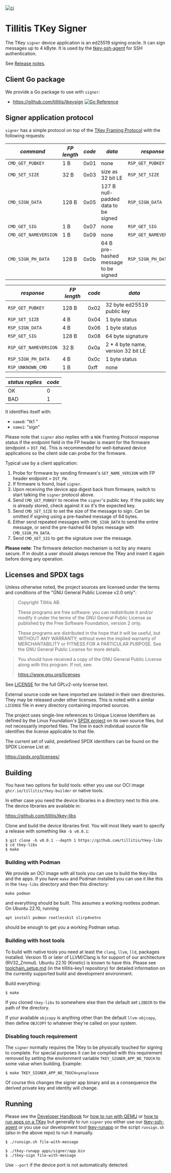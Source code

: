 [![ci](https://github.com/tillitis/tkey-device-signer/actions/workflows/ci.yaml/badge.svg?branch=main&event=push)](https://github.com/tillitis/tkey-device-signer/actions/workflows/ci.yaml)

# Tillitis TKey Signer

The TKey `signer` device application is an ed25519 signing oracle. It
can sign messages up to 4 kByte. It is used by the
[tkey-ssh-agent](https://github.com/tillitis/tillitis-key1-apps) for
SSH authentication.

See [Release notes](RELEASE.md).

## Client Go package

We provide a Go package to use with `signer`:

- https://github.com/tillitis/tkeysign [![Go Reference](https://pkg.go.dev/badge/github.com/tillitis/tkeysign.svg)](https://pkg.go.dev/github.com/tillitis/tkeysign)

## Signer application protocol

`signer` has a simple protocol on top of the [TKey Framing
Protocol](https://dev.tillitis.se/protocol/#framing-protocol) with the
following requests:

| *command*             | *FP length* | *code* | *data*                              | *response*            |
|-----------------------|-------------|--------|-------------------------------------|-----------------------|
| `CMD_GET_PUBKEY`      | 1 B         | 0x01   | none                                | `RSP_GET_PUBKEY`      |
| `CMD_SET_SIZE`        | 32 B        | 0x03   | size as 32 bit LE                   | `RSP_SET_SIZE`        |
| `CMD_SIGN_DATA`       | 128 B       | 0x05   | 127 B null-padded data to be signed | `RSP_SIGN_DATA`       |
| `CMD_GET_SIG`         | 1 B         | 0x07   | none                                | `RSP_GET_SIG`         |
| `CMD_GET_NAMEVERSION` | 1 B         | 0x09   | none                                | `RSP_GET_NAMEVERSION` |
| `CMD_SIGN_PH_DATA`    | 128 B       | 0x0b   | 64 B pre-hashed message to be signed| `RSP_SIGN_PH_DATA`       |

| *response*            | *FP length* | *code* | *data*                             |
|-----------------------|-------------|--------|------------------------------------|
| `RSP_GET_PUBKEY`      | 128 B       | 0x02   | 32 byte ed25519 public key         |
| `RSP_SET_SIZE`        | 4 B         | 0x04   | 1 byte status                      |
| `RSP_SIGN_DATA`       | 4 B         | 0x06   | 1 byte status                      |
| `RSP_GET_SIG`         | 128 B       | 0x08   | 64 byte signature                  |
| `RSP_GET_NAMEVERSION` | 32 B        | 0x0a   | 2 * 4 byte name, version 32 bit LE |
| `RSP_SIGN_PH_DATA`    | 4 B         | 0x0c   | 1 byte status                      |
| `RSP_UNKNOWN_CMD`     | 1 B         | 0xff   | none                               |

| *status replies* | *code* |
|------------------|--------|
| OK               | 0      |
| BAD              | 1      |

It identifies itself with:

- `name0`: "tk1  "
- `name1`: "sign"

Please note that `signer` also replies with a `NOK` Framing Protocol
response status if the endpoint field in the FP header is meant for
the firmware (endpoint = `DST_FW`). This is recommended for
well-behaved device applications so the client side can probe for the
firmware.

Typical use by a client application:

1. Probe for firmware by sending firmware's `GET_NAME_VERSION` with FP
   header endpoint = `DST_FW`.
2. If firmware is found, load `signer`.
3. Upon receiving the device app digest back from firmware, switch to
   start talking the `signer` protocol above.
4. Send `CMD_GET_PUBKEY` to receive the `signer`'s public key. If the
   public key is already stored, check against it so it's the expected
   key.
5. Send `CMD_SET_SIZE` to set the size of the message to sign. Can be
   omitted if signing using a pre-hashed message of 64 bytes.
6. Either send repeated messages with `CMD_SIGN_DATA` to send the
   entire message, or send the pre-hashed 64 bytes message with
   `CMD_SIGN_PH_DATA`.
7. Send `CMD_GET_SIG` to get the signature over the message.

**Please note**: The firmware detection mechanism is not by any means
secure. If in doubt a user should always remove the TKey and insert it
again before doing any operation.

## Licenses and SPDX tags

Unless otherwise noted, the project sources are licensed under the
terms and conditions of the "GNU General Public License v2.0 only":

> Copyright Tillitis AB.
>
> These programs are free software: you can redistribute it and/or
> modify it under the terms of the GNU General Public License as
> published by the Free Software Foundation, version 2 only.
>
> These programs are distributed in the hope that it will be useful,
> but WITHOUT ANY WARRANTY; without even the implied warranty of
> MERCHANTABILITY or FITNESS FOR A PARTICULAR PURPOSE. See the GNU
> General Public License for more details.

> You should have received a copy of the GNU General Public License
> along with this program. If not, see:
>
> https://www.gnu.org/licenses

See [LICENSE](LICENSE) for the full GPLv2-only license text.

External source code we have imported are isolated in their own
directories. They may be released under other licenses. This is noted
with a similar `LICENSE` file in every directory containing imported
sources.

The project uses single-line references to Unique License Identifiers
as defined by the Linux Foundation's [SPDX project](https://spdx.org/)
on its own source files, but not necessarily imported files. The line
in each individual source file identifies the license applicable to
that file.

The current set of valid, predefined SPDX identifiers can be found on
the SPDX License List at:

https://spdx.org/licenses/

## Building

You have two options for build tools: either you use our OCI image
`ghcr.io/tillitis/tkey-builder` or native tools.

In either case you need the device libraries in a directory next to
this one. The device libraries are available in:

https://github.com/tillitis/tkey-libs

Clone and build the device libraries first. You will most likely want
to specify a release with something like `-b v0.0.1`:

```
$ git clone -b v0.0.1 --depth 1 https://github.com/tillitis/tkey-libs
$ cd tkey-libs
$ make
```

### Building with Podman

We provide an OCI image with all tools you can use to build the
tkey-libs and the apps. If you have `make` and Podman installed you
can use it like this in the `tkey-libs` directory and then this
directory:

```
make podman
```

and everything should be built. This assumes a working rootless
podman. On Ubuntu 22.10, running

```
apt install podman rootlesskit slirp4netns
```

should be enough to get you a working Podman setup.

### Building with host tools

To build with native tools you need at least the `clang`, `llvm`,
`lld`, packages installed. Version 15 or later of LLVM/Clang is for
support of our architecture (RV32\_Zmmul). Ubuntu 22.10 (Kinetic) is
known to have this. Please see
[toolchain_setup.md](https://github.com/tillitis/tillitis-key1/blob/main/doc/toolchain_setup.md)
(in the tillitis-key1 repository) for detailed information on the
currently supported build and development environment.

Build everything:

```
$ make
```

If you cloned `tkey-libs` to somewhere else then the default set
`LIBDIR` to the path of the directory.

If your available `objcopy` is anything other than the default
`llvm-objcopy`, then define `OBJCOPY` to whatever they're called on
your system.

### Disabling touch requirement

The `signer` normally requires the TKey to be physically touched for
signing to complete. For special purposes it can be compiled with this
requirement removed by setting the environment variable
`TKEY_SIGNER_APP_NO_TOUCH` to some value when building. Example: 

```
$ make TKEY_SIGNER_APP_NO_TOUCH=yesplease
```

Of course this changes the signer app binary and as a consequence the
derived private key and identity will change.

## Running

Please see the [Developer
Handbook](https://dev.tillitis.se/tools/#qemu) for [how to run with
QEMU](https://dev.tillitis.se/tools/#qemu) or [how to run apps on a
TKey](https://dev.tillitis.se/devapp/#running-tkey-apps) but generally
to run `signer` you either use our
[tkey-ssh-agent](https://github.com/tillitis/tillitis-key1-apps) or
you use our development tool
[tkey-runapp](https://github.com/tillitis/tillitis-key1-apps) or the
script `runsign.sh` (also in the above repo) to run it manually.

```
$ ./runsign.sh file-with-message
```

```
$ ./tkey-runapp apps/signer/app.bin
$ ./tkey-sign file-with-message
```

Use `--port` if the device port is not automatically detected.

